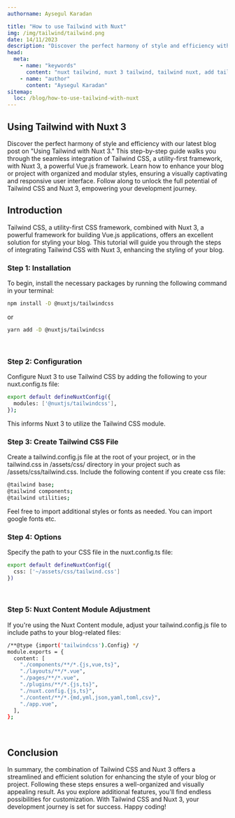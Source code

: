```yaml
---
authorname: Aysegul Karadan

title: "How to use Tailwind with Nuxt"
img: /img/tailwind/tailwind.png
date: 14/11/2023
description: "Discover the perfect harmony of style and efficiency with our latest blog post on Using Tailwind with Nuxt 3."
head:
  meta:
    - name: "keywords"
      content: "nuxt tailwind, nuxt 3 tailwind, tailwind nuxt, add tailwind to nuxt, install tailwind nuxt, install tailwind nuxt 3, install tailwind to nuxt 3, install tailwind to nuxt, nuxt js tailwind, nuxt 3 add tailwind, nuxt 3 install tailwind, tailwindcss nuxt, tailwindcss nuxt3 , tailwindcss nuxtjs, tailwind css nuxt, tailwind css nuxt js, tailwind css nuxt 3"
    - name: "author"
      content: "Aysegul Karadan"
sitemap:
  loc: /blog/how-to-use-tailwind-with-nuxt
---
```


## Using Tailwind with Nuxt 3

<p>Discover the perfect harmony of style and efficiency with our latest blog post on "Using Tailwind with Nuxt 3." This step-by-step guide walks you through the seamless integration of Tailwind CSS, a utility-first framework, with Nuxt 3, a powerful Vue.js framework. Learn how to enhance your blog or project with organized and modular styles, ensuring a visually captivating and responsive user interface. Follow along to unlock the full potential of Tailwind CSS and Nuxt 3, empowering your development journey.</p>


## Introduction

<p>Tailwind CSS, a utility-first CSS framework, combined with Nuxt 3, a powerful framework for building Vue.js applications, offers an excellent solution for styling your blog. This tutorial will guide you through the steps of integrating Tailwind CSS with Nuxt 3, enhancing the styling of your blog.</p>



### Step 1: Installation

To begin, install the necessary packages by running the following command in your terminal:

```bash
npm install -D @nuxtjs/tailwindcss
```

or

```bash
yarn add -D @nuxtjs/tailwindcss
```

<br>

### Step 2: Configuration

Configure Nuxt 3 to use Tailwind CSS by adding the following to your nuxt.config.ts file:

```bash
export default defineNuxtConfig({
  modules: ['@nuxtjs/tailwindcss'],
});
```

This informs Nuxt 3 to utilize the Tailwind CSS module.<br>


### Step 3: Create Tailwind CSS File

Create a tailwind.config.js file at the root of your project, or in the tailwind.css in /assets/css/ directory in your project such as /assets/css/tailwind.css. Include the following content if you create css file:

```bash
@tailwind base;
@tailwind components;
@tailwind utilities;
```

Feel free to import additional styles or fonts as needed. You can import google fonts etc.

### Step 4: Options

Specify the path to your CSS file in the nuxt.config.ts file:

```bash
export default defineNuxtConfig({
  css: ['~/assets/css/tailwind.css']
})
```

<br>

### Step 5: Nuxt Content Module Adjustment

If you're using the Nuxt Content module, adjust your tailwind.config.js file to include paths to your blog-related files:

```bash
/**@type {import('tailwindcss').Config} */
module.exports = {
  content: [
    "./components/**/*.{js,vue,ts}",
    "./layouts/**/*.vue",
    "./pages/**/*.vue",
    "./plugins/**/*.{js,ts}",
    "./nuxt.config.{js,ts}",
    "./content/**/*.{md,yml,json,yaml,toml,csv}",
    "./app.vue",
  ],
};

```

<br>

## Conclusion

In summary, the combination of Tailwind CSS and Nuxt 3 offers a streamlined and efficient solution for enhancing the style of your blog or project. Following these steps ensures a well-organized and visually appealing result. As you explore additional features, you'll find endless possibilities for customization. With Tailwind CSS and Nuxt 3, your development journey is set for success. Happy coding!
